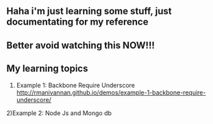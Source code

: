 ## Haha i'm just learning some stuff, just documentating for my reference

## Better avoid watching this NOW!!! 

## My learning topics

1) Example 1: Backbone Require Underscore  
http://rmanivannan.github.io/demos/example-1-backbone-require-underscore/

2)Example 2: Node Js and Mongo db

